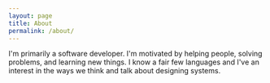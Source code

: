 ```yaml
---
layout: page
title: About
permalink: /about/
---
```


I'm primarily a software developer. I'm motivated by helping people, solving problems, and learning new things. I know a fair few languages and I've an interest in the ways we think and talk about designing systems.
